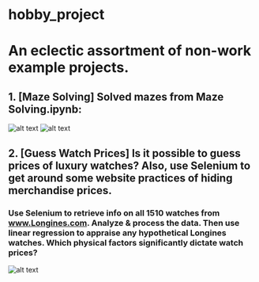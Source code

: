 # hobby_project

# An eclectic assortment of non-work example projects.

## 1. [Maze Solving] Solved mazes from Maze Solving.ipynb:
![alt text](https://github.com/ZhongRabbit/hobby_project/blob/master/Maze%20Solving/maze_5.gif)
![alt text](https://github.com/ZhongRabbit/hobby_project/blob/master/Maze%20Solving/maze_4.gif)
## 2. [Guess Watch Prices] Is it possible to guess prices of luxury watches? Also, use Selenium to get around some website practices of hiding merchandise prices.
### Use Selenium to retrieve info on all 1510 watches from www.Longines.com. Analyze & process the data. Then use linear regression to appraise any hypothetical Longines watches. Which physical factors significantly dictate watch prices?
![alt text](https://github.com/ZhongRabbit/hobby_project/blob/master/Guess%20Watch%20Prices/Example%20Longines%20Watches.png)
